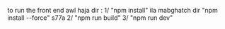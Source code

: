 to run the front end 
awl haja dir : 
1/ "npm install" ila mabghatch dir "npm install --force" s77a
2/ "npm run build"
3/ "npm run dev"
